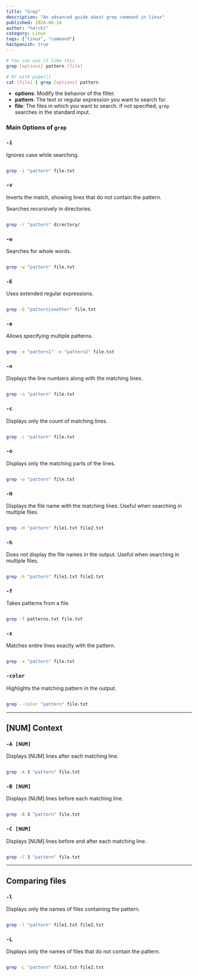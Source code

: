 ```yaml
---
title: "Grep"
description: "An advanced guide about grep command in linux"
published: 2024-06-14
author: "h4rck1"
category: Linux
tags: ["linux", "command"]
hasSpanish: true
---
```


```bash
# You can use it like this
grep [options] pattern [file]

# Or with pipe(|)
cat [file] | grep [options] pattern
```

- **options**: Modify the behavior of the filter.
- **pattern**: The text or regular expression you want to search for.
- **file**: The files in which you want to search. If not specified, `grep` searches in the standard input.

### Main Options of `grep`

### `-i`

Ignores case while searching.

```bash

grep -i "pattern" file.txt

```

### **`-v`**

Inverts the match, showing lines that do not contain the pattern.

Searches recursively in directories.

```bash

grep -r "pattern" directory/

```

### **`-w`**

Searches for whole words.

```bash

grep -w "pattern" file.txt

```

### **`-E`**

Uses extended regular expressions.

```bash

grep -E "pattern|another" file.txt

```

### **`-e`**

Allows specifying multiple patterns.

```bash

grep -e "pattern1" -e "pattern2" file.txt

```

### **`-n`**

Displays the line numbers along with the matching lines.

```bash

grep -n "pattern" file.txt

```

### **`-c`**

Displays only the count of matching lines.

```bash

grep -c "pattern" file.txt

```

### **`-o`**

Displays only the matching parts of the lines.

```bash

grep -o "pattern" file.txt

```

### **`-H`**

Displays the file name with the matching lines. Useful when searching in multiple files.

```bash

grep -H "pattern" file1.txt file2.txt

```

### **`-h`**

Does not display the file names in the output. Useful when searching in multiple files.

```bash

grep -h "pattern" file1.txt file2.txt

```

### **`-f`**

Takes patterns from a file.

```bash

grep -f patterns.txt file.txt

```

### **`-x`**

Matches entire lines exactly with the pattern.

```bash

grep -x "pattern" file.txt

```

### **`-color`**

Highlights the matching pattern in the output.

```bash

grep --color "pattern" file.txt

```

---

## [NUM] Context

### **`-A [NUM]`**

Displays [NUM] lines after each matching line.

```bash

grep -A 3 "pattern" file.txt

```

### **`-B [NUM]`**

Displays [NUM] lines before each matching line.

```bash

grep -B 3 "pattern" file.txt

```

### **`-C [NUM]`**

Displays [NUM] lines before and after each matching line.

```bash

grep -C 3 "pattern" file.txt

```

---

## Comparing files

### **`-l`**

Displays only the names of files containing the pattern.

```bash

grep -l "pattern" file1.txt file2.txt

```

### **`-L`**

Displays only the names of files that do not contain the pattern.

```bash

grep -L "pattern" file1.txt file2.txt

```
